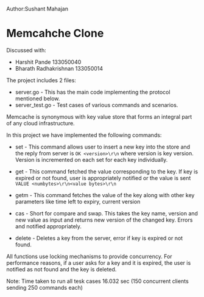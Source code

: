 Author:Sushant Mahajan
# Memcahche Clone

Discussed with:
* Harshit Pande			133050040
* Bharath Radhakrishnan	133050014

The project includes 2 files:
* server.go - This has the main code implementing the protocol mentioned below.
* server_test.go - Test cases of various commands and scenarios.

Memcache is synonymous with key value store that forms an integral part of any cloud infrastructure.

In this project we have implemented the following commands:

* set - This command allows user to insert a new key into the store and the reply from server is `OK <version>\r\n` where version is key version. Version is incremented on each set for each key individually.

* get - This command fetched the value corresponding to the key. If key is expired or not found, user is appropriately notified or the value is sent `VALUE <numbytes>\r\n<value bytes>\r\n`

* getm - This command fetches the value of the key along with other key parameters like time left to expiry, current version

* cas - Short for compare and swap. This takes the key name, version and new value as input and returns new version of the changed key. Errors and notified appropriately.

* delete - Deletes a key from the server, error if key is expired or not found.

All functions use locking mechanisms to provide concurrency. For performance reasons, if a user asks for a key and it is expired, the user is notified as not found and the key is deleted.

Note: Time taken to run all tesk cases 16.032 sec (150 concurrent clients sending 250 commands each)